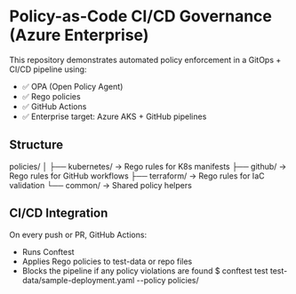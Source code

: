 # Policy-as-Code CI/CD Governance (Azure Enterprise)

This repository demonstrates automated policy enforcement in a GitOps + CI/CD pipeline using:

- ✅ OPA (Open Policy Agent)
- ✅ Rego policies
- ✅ GitHub Actions
- ✅ Enterprise target: Azure AKS + GitHub pipelines

## Structure
policies/
│
├── kubernetes/ → Rego rules for K8s manifests
├── github/ → Rego rules for GitHub workflows
├── terraform/ → Rego rules for IaC validation
└── common/ → Shared policy helpers


## CI/CD Integration

On every push or PR, GitHub Actions:
- Runs Conftest
- Applies Rego policies to test-data or repo files
- Blocks the pipeline if any policy violations are found
$ conftest test test-data/sample-deployment.yaml --policy policies/
